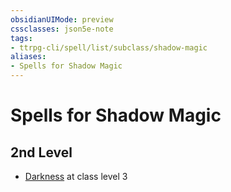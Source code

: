 ```yaml
---
obsidianUIMode: preview
cssclasses: json5e-note
tags:
- ttrpg-cli/spell/list/subclass/shadow-magic
aliases:
- Spells for Shadow Magic
---
```

# Spells for Shadow Magic

## 2nd Level

- [Darkness](/3-Mechanics/CLI/Compendium/spells/darkness.md "PHB") at class level 3